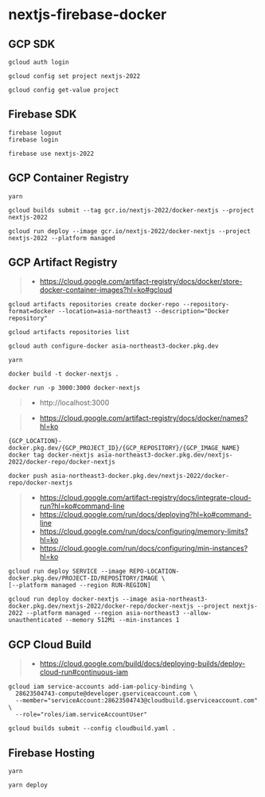 # nextjs-firebase-docker



## GCP SDK
```shell
gcloud auth login

gcloud config set project nextjs-2022

gcloud config get-value project
```



## Firebase SDK
```shell
firebase logout
firebase login

firebase use nextjs-2022
```



## GCP Container Registry
```shell
yarn

gcloud builds submit --tag gcr.io/nextjs-2022/docker-nextjs --project nextjs-2022

gcloud run deploy --image gcr.io/nextjs-2022/docker-nextjs --project nextjs-2022 --platform managed
```


## GCP Artifact Registry

> - https://cloud.google.com/artifact-registry/docs/docker/store-docker-container-images?hl=ko#gcloud
```shell
gcloud artifacts repositories create docker-repo --repository-format=docker --location=asia-northeast3 --description="Docker repository"

gcloud artifacts repositories list

gcloud auth configure-docker asia-northeast3-docker.pkg.dev
```


```shell
yarn

docker build -t docker-nextjs .

docker run -p 3000:3000 docker-nextjs
```
> - http://localhost:3000


> - https://cloud.google.com/artifact-registry/docs/docker/names?hl=ko
```
{GCP_LOCATION}-docker.pkg.dev/{GCP_PROJECT_ID}/{GCP_REPOSITORY}/{GCP_IMAGE_NAME}
docker tag docker-nextjs asia-northeast3-docker.pkg.dev/nextjs-2022/docker-repo/docker-nextjs
```

```shell
docker push asia-northeast3-docker.pkg.dev/nextjs-2022/docker-repo/docker-nextjs
```

> - https://cloud.google.com/artifact-registry/docs/integrate-cloud-run?hl=ko#command-line
> - https://cloud.google.com/run/docs/deploying?hl=ko#command-line
> - https://cloud.google.com/run/docs/configuring/memory-limits?hl=ko
> - https://cloud.google.com/run/docs/configuring/min-instances?hl=ko
```shell
gcloud run deploy SERVICE --image REPO-LOCATION-docker.pkg.dev/PROJECT-ID/REPOSITORY/IMAGE \
[--platform managed --region RUN-REGION]
```
```shell
gcloud run deploy docker-nextjs --image asia-northeast3-docker.pkg.dev/nextjs-2022/docker-repo/docker-nextjs --project nextjs-2022 --platform managed --region asia-northeast3 --allow-unauthenticated --memory 512Mi --min-instances 1
```


## GCP Cloud Build

> - https://cloud.google.com/build/docs/deploying-builds/deploy-cloud-run#continuous-iam
```shell
gcloud iam service-accounts add-iam-policy-binding \
  28623504743-compute@developer.gserviceaccount.com \
  --member="serviceAccount:28623504743@cloudbuild.gserviceaccount.com" \
  --role="roles/iam.serviceAccountUser"
```

```shell
gcloud builds submit --config cloudbuild.yaml .
```


## Firebase Hosting
```shell
yarn

yarn deploy
```


